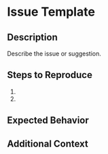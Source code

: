 # Issue Template

## Description

Describe the issue or suggestion.

## Steps to Reproduce

1.
2.

## Expected Behavior

## Additional Context
